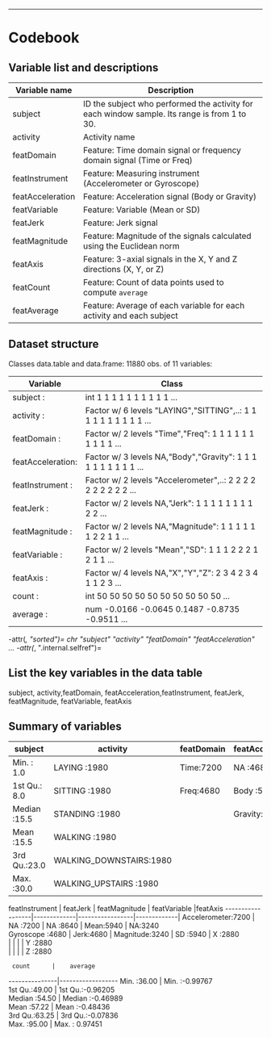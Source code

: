 --------------------------------------------------------------------------------

Codebook
========

Variable list and descriptions
------------------------------

Variable name | Description
-----------------|------------
subject | ID the subject who performed the activity for each window sample. Its range is from 1 to 30.
activity | Activity name
featDomain | Feature: Time domain signal or frequency domain signal (Time or Freq)
featInstrument | Feature: Measuring instrument (Accelerometer or Gyroscope)
featAcceleration | Feature: Acceleration signal (Body or Gravity)
featVariable | Feature: Variable (Mean or SD)
featJerk | Feature: Jerk signal
featMagnitude | Feature: Magnitude of the signals calculated using the Euclidean norm
featAxis | Feature: 3-axial signals in the X, Y and Z directions (X, Y, or Z)
featCount | Feature: Count of data points used to compute `average`
featAverage | Feature: Average of each variable for each activity and each subject

Dataset structure
-----------------

Classes data.table and data.frame:	11880 obs. of  11 variables:

Variable |  Class
-----------|-------------------------------------------------------------
subject         :| int  1 1 1 1 1 1 1 1 1 1 ...
activity       : | Factor w/ 6 levels "LAYING","SITTING",..: 1 1 1 1 1 1 1 1 1 1 ...
featDomain      :| Factor w/ 2 levels "Time","Freq": 1 1 1 1 1 1 1 1 1 1 ...
featAcceleration:| Factor w/ 3 levels NA,"Body","Gravity": 1 1 1 1 1 1 1 1 1 1 ...
featInstrument  :| Factor w/ 2 levels "Accelerometer",..: 2 2 2 2 2 2 2 2 2 2 ...
featJerk        :| Factor w/ 2 levels NA,"Jerk": 1 1 1 1 1 1 1 1 2 2 ...
featMagnitude   :| Factor w/ 2 levels NA,"Magnitude": 1 1 1 1 1 1 2 2 1 1 ...
featVariable    :| Factor w/ 2 levels "Mean","SD": 1 1 1 2 2 2 1 2 1 1 ...
featAxis        :| Factor w/ 4 levels NA,"X","Y","Z": 2 3 4 2 3 4 1 1 2 3 ...
count           :|int  50 50 50 50 50 50 50 50 50 50 ...
average         :|num  -0.0166 -0.0645 0.1487 -0.8735 -0.9511 ...

-attr(*, "sorted")= chr  "subject" "activity" "featDomain" "featAcceleration" ...
-attr(*, ".internal.selfref")=<externalptr> 


List the key variables in the data table
----------------------------------------

subject, activity,featDomain, featAcceleration,featInstrument, featJerk, featMagnitude, featVariable, featAxis

Summary of variables
--------------------

 subject       |         activity        |  featDomain |  featAcceleration
 --------------|--------------------------|------------|-------------------
 Min.   : 1.0  |LAYING            :1980  | Time:7200  | NA     :4680    
 1st Qu.: 8.0  | SITTING           :1980 |  Freq:4680  | Body   :5760    
 Median :15.5  | STANDING          :1980 |             | Gravity:1440    
 Mean   :15.5  | WALKING           :1980 |             |                 
 3rd Qu.:23.0  | WALKING_DOWNSTAIRS:1980 |             |                 
 Max.   :30.0  | WALKING_UPSTAIRS  :1980 |             |  

                            
   featInstrument   |   featJerk |   featMagnitude | featVariable |featAxis 
 ------------------|-------------|-----------------|-------------|
 Accelerometer:7200  | NA  :7200  | NA       :8640  | Mean:5940   | NA:3240  
 Gyroscope    :4680  | Jerk:4680  | Magnitude:3240  | SD  :5940   | X :2880  
                    |             |                 |             | Y :2880  
                     |            |                |              | Z :2880  
                                                                  
                                                                         
     count      |    average  
 ---------------|------------------
 Min.   :36.00  | Min.   :-0.99767  
 1st Qu.:49.00  | 1st Qu.:-0.96205  
 Median :54.50  | Median :-0.46989  
 Mean   :57.22  | Mean   :-0.48436  
 3rd Qu.:63.25  | 3rd Qu.:-0.07836  
 Max.   :95.00  | Max.   : 0.97451 


